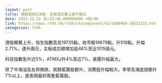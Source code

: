 ```yaml
---
layout: post
title: 港股高收518點　主板成交重上逾千億元
date: 2022-12-22 16:23:48.000000000 +08:00
link: https://news.rthk.hk/rthk/ch/component/k2/1680969-20221222.htm
categories: rthk
---
```


港股顯著上升，恒生指數高見19735點，收市報19679點，升518點，升幅2.71%，連升兩日，主板成交額增加逾46%至近1015億元。

科技指數急升近5%，ATMXJ升4%至近7%，美團升幅最大。

除了中海油及友邦微跌，其餘藍籌股都升，消費股升幅較大，李寧及海底撈都升7%以上，是表現最好兩隻藍籌股。
